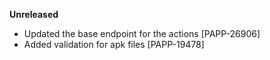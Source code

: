 **Unreleased**
* Updated the base endpoint for the actions [PAPP-26906]
* Added validation for apk files [PAPP-19478]